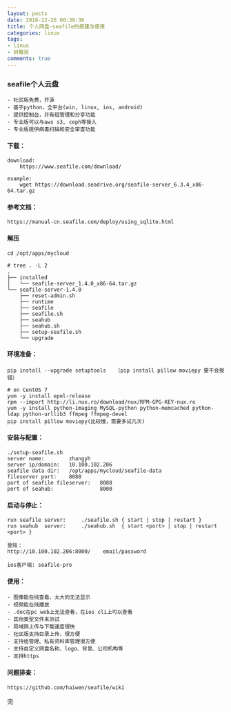 ```yaml
---
layout: posts
date: 2018-12-26 00:38:36
title: 个人网盘-seafile的搭建与使用
categories: linux
tags: 
- linux
- 树莓派
comments: true
---
```



### seafile个人云盘
    - 社区版免费，开源
    - 基于python，全平台(win, linux, ios, android)
    - 提供控制台，并有组管理和分享功能
    - 专业版可以与aws s3, ceph等接入
    - 专业版提供病毒扫描和安全审查功能


####  下载：
    download:
        https://www.seafile.com/download/
    
    example:
        wget https://download.seadrive.org/seafile-server_6.3.4_x86-64.tar.gz

#### 参考文档：
    https://manual-cn.seafile.com/deploy/using_sqlite.html
    
#### 解压
    cd /opt/apps/mycloud
    
    # tree . -L 2
    .
    ├── installed
    │   └── seafile-server_1.4.0_x86-64.tar.gz
    └── seafile-server-1.4.0
        ├── reset-admin.sh
        ├── runtime
        ├── seafile
        ├── seafile.sh
        ├── seahub
        ├── seahub.sh
        ├── setup-seafile.sh
        └── upgrade
    
#### 环境准备：
    pip install --upgrade setuptools   （pip install pillow moviepy 要不会报错）
    
    # on CentOS 7
    yum -y install epel-release
    rpm --import http://li.nux.ro/download/nux/RPM-GPG-KEY-nux.ro
    yum -y install python-imaging MySQL-python python-memcached python-ldap python-urllib3 ffmpeg ffmpeg-devel
    pip install pillow moviepy(比较慢，需要多试几次)

#### 安装与配置：
    ./setup-seafile.sh
    server name:        zhangyh
    server ip/domain:   10.100.102.206
    seafile data dir:   /opt/apps/mycloud/seafile-data
    fileserver port:    8088
    port of seafile fileserver:   8088
    port of seahub:               8000
    
#### 启动与停止：
    run seafile server:     ./seafile.sh { start | stop | restart }
    run seahub  server:     ./seahub.sh  { start <port> | stop | restart <port> }
    
    登陆：
    http://10.100.102.206:8000/    email/password
    
    ios客户端: seafile-pro
    
#### 使用：
    - 图像能在线查看，太大的无法显示
    - 视频能在线播放
    - .doc在pc web上无法查看，在ios cli上可以查看
    - 其他类型文件未测试
    - 局域网上传与下载速度很快
    - 社区版支持目录上传，很方便
    - 支持组管理、私有资料库管理很方便
    - 支持自定义网盘名称、logo、背景、公司机构等
    - 支持https

#### 问题排查：
    https://github.com/haiwen/seafile/wiki




~~完~~




